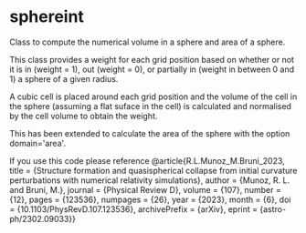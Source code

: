 # sphereint
Class to compute the numerical volume in a sphere and area of a sphere.
    
This class provides a weight for each grid position based on whether or not it is in (weight = 1), out (weight = 0), or partially in (weight in between 0 and 1) a sphere of a given radius.

A cubic cell is placed around each grid position and the volume of the cell in the sphere (assuming a flat suface in the cell) is calculated and normalised by the cell volume to obtain the weight.

This has been extended to calculate the area of the sphere with the option domain='area'.

If you use this code please reference
@article{R.L.Munoz_M.Bruni_2023,
    title     = {Structure formation and quasispherical collapse from initial curvature perturbations with numerical relativity simulations},
    author    = {Munoz, R. L. and Bruni, M.},
    journal   = {Physical Review D},
    volume    = {107},
    number    = {12},
    pages     = {123536},
    numpages  = {26},
    year      = {2023},
    month     = {6},
    doi       = {10.1103/PhysRevD.107.123536},
    archivePrefix = {arXiv},
    eprint    = {astro-ph/2302.09033}}